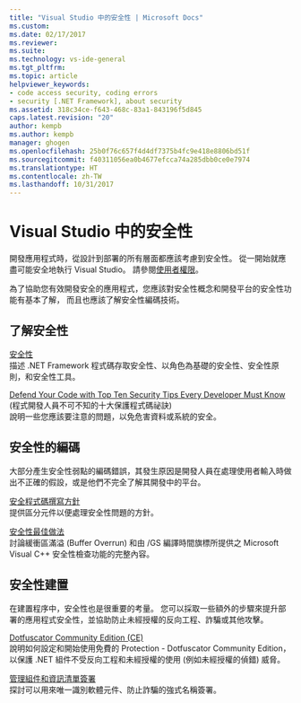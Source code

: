 ```yaml
---
title: "Visual Studio 中的安全性 | Microsoft Docs"
ms.custom: 
ms.date: 02/17/2017
ms.reviewer: 
ms.suite: 
ms.technology: vs-ide-general
ms.tgt_pltfrm: 
ms.topic: article
helpviewer_keywords:
- code access security, coding errors
- security [.NET Framework], about security
ms.assetid: 318c34ce-f643-468c-83a1-843196f5d845
caps.latest.revision: "20"
author: kempb
ms.author: kempb
manager: ghogen
ms.openlocfilehash: 25b0f76c657f4d4df7375b4fc9e418e8806bd51f
ms.sourcegitcommit: f40311056ea0b4677efcca74a285dbb0ce0e7974
ms.translationtype: HT
ms.contentlocale: zh-TW
ms.lasthandoff: 10/31/2017
---
```

# <a name="security-in-visual-studio"></a>Visual Studio 中的安全性
開發應用程式時，從設計到部署的所有層面都應該考慮到安全性。 從一開始就應盡可能安全地執行 Visual Studio。 請參閱[使用者權限](../ide/user-permissions-and-visual-studio.md)。  
  
 為了協助您有效開發安全的應用程式，您應該對安全性概念和開發平台的安全性功能有基本了解， 而且也應該了解安全性編碼技術。  
  
## <a name="understanding-security"></a>了解安全性  
 [安全性](/dotnet/standard/security/index)  
 描述 .NET Framework 程式碼存取安全性、以角色為基礎的安全性、安全性原則，和安全性工具。  
  
 [Defend Your Code with Top Ten Security Tips Every Developer Must Know](http://go.microsoft.com/fwlink/?LinkId=72877) (程式開發人員不可不知的十大保護程式碼祕訣)  
 說明一些您應該要注意的問題，以免危害資料或系統的安全。  
  
## <a name="coding-for-security"></a>安全性的編碼  
 大部分產生安全性弱點的編碼錯誤，其發生原因是開發人員在處理使用者輸入時做出不正確的假設，或是他們不完全了解其開發中的平台。  
  
 [安全程式碼撰寫方針](/dotnet/standard/security/secure-coding-guidelines)  
 提供區分元件以便處理安全性問題的方針。  
  
 [安全性最佳做法](/cpp/top/security-best-practices-for-cpp)  
 討論緩衝區滿溢 (Buffer Overrun) 和由 /GS 編譯時間旗標所提供之 Microsoft Visual C++ 安全性檢查功能的完整內容。

## <a name="building-for-security"></a>安全性建置  
 在建置程序中，安全性也是很重要的考量。  您可以採取一些額外的步驟來提升部署的應用程式安全性，並協助防止未經授權的反向工程、詐騙或其他攻擊。

 [Dotfuscator Community Edition (CE)](dotfuscator/index.md)  
 說明如何設定和開始使用免費的 Protection - Dotfuscator Community Edition，以保護 .NET 組件不受反向工程和未經授權的使用 (例如未經授權的偵錯) 威脅。
  
 [管理組件和資訊清單簽署](managing-assembly-and-manifest-signing.md)  
 探討可以用來唯一識別軟體元件、防止詐騙的強式名稱簽署。